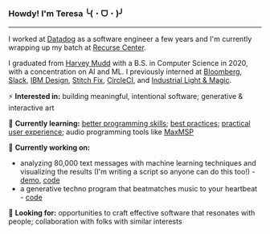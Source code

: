 ### Howdy! I'm Teresa ╰( ･ ᗜ ･ )╯

---

I worked at [Datadog](http://datadoghq.com) as a software engineer a few years and I'm currently wrapping up my batch at [Recurse Center](http://recurse.com).

I graduated from [Harvey Mudd](http://hmc.edu) with a B.S. in Computer Science in 2020, with a concentration on AI and ML. I previously interned at [Bloomberg](http://bloomberg.com), [Slack](https://slack.com), [IBM Design](https://www.ibm.com/design/), [Stitch Fix](https://www.stitchfix.com), [CircleCI](https://circleci.com), and [Industrial Light & Magic](https://www.ilm.com).

⚡️ **Interested in:** building meaningful, intentional software; generative & interactive art

🌱 **Currently learning:** [better programming skills](https://missing.csail.mit.edu); [best practices](https://pragprog.com/titles/tpp20/the-pragmatic-programmer-20th-anniversary-edition/); [practical user experience](https://rosenfeldmedia.com/books/the-user-experience-team-of-one/); audio programming tools like [MaxMSP](https://cycling74.com/products/max)

🔨 **Currently working on:**
- analyzing 80,000 text messages with machine learning techniques and visualizing the results (I'm writing a script so anyone can do this too!) - [demo](https://teresaibarra.com/texts/), [code](https://github.com/teresaibarra/texts)
- a generative techno program that beatmatches music to your heartbeat - [code](https://github.com/teresaibarra/tothebeat)

🔭 **Looking for:** opportunities to craft effective software that resonates with people; collaboration with folks with similar interests

